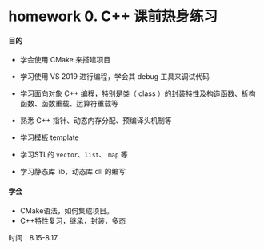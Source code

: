 # homework 0. C++ 课前热身练习

#### 目的

- 学会使用 CMake 来搭建项目

- 学习使用 VS 2019 进行编程，学会其 debug 工具来调试代码

- 学习面向对象 C++ 编程，特别是类（ class ）的封装特性及构造函数、析构函数、函数重载、运算符重载等

- 熟悉 C++ 指针、动态内存分配、预编译头机制等

- 学习模板 template 

- 学习STL的 `vector`、`list`、 `map` 等

- 学习静态库 lib，动态库 dll 的编写

#### 学会

- CMake语法，如何集成项目。
- C++特性复习，继承，封装，多态

时间：8.15-8.17
